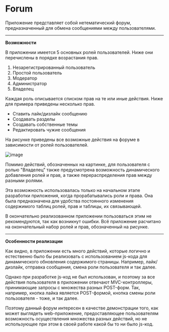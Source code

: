 # Forum

Приложение представляет собой нетематический форум, предназначенный для обмена сообщениями между пользователями.

_______

**Возможности**

В приложении имеется 5 основных ролей пользователей. Ниже они перечислены в порядке возрастания прав.

1) Незарегистрированный пользователь
2) Простой пользователь
3) Модератор
4) Администратор
5) Владелец

Каждая роль описывается списком прав на те или иные действия. Ниже для примера приведены несколько прав.

  - Ставить лайк/дизлайк сообщению
  - Создавать разделы
  - Создавать собственные темы
  - Редактировать чужие сообщения

На рисунке приведены все возможные действия на форуме в зависимости от ролей пользователей.

![image](https://github.com/pankoivan/Forum/assets/81259100/f3df5199-8b92-4a88-903b-f3e95a57597e)

Помимо действий, обозначенных на картинке, для пользователя с ролью "Владелец" также предусмотрена возможность динамического добавления ролей и прав, а также перераспределения прав между разными ролями.

Эта возможность использовалась только на начальном этапе разработки приложения, когда прорабатывались роли и права. Она была предназначена для удобства постоянного изменения содержимого таблиц ролей, прав и таблицы, их связывающей.

В окончательно реализованном приложении пользоваться этим не рекомендуются, так как возникнут ошибки. Всё приложение расчитано на окончательный набор ролей и прав, обозначенный на рисунке.

_______

**Особенности реализации**

Как видно, в приложении есть много действий, которые логично и естественно было бы реализовать с использованием js-кода для динамического обновления содержимого страницы. Например, лайк/дизлайк, отправка сообщения, смена роли пользователя и так далее.

Однако при разработке js-код не был использован, и поэтому за все действия пользователя в приложении отвечают MVC-контроллеры, принимающие запросы с множества разных POST-форм. Так, например, кнопка лайка является POST-формой, кнопка смены роли пользователя - тоже,
и так далее.

Поэтому данный форум интересен в качестве демонстрации того, как может выглядеть web-приложение, предоставляющее пользователям возможность осуществления множества разных действий, но не использующее при этом в своей работе какой бы то ни было js-код.
